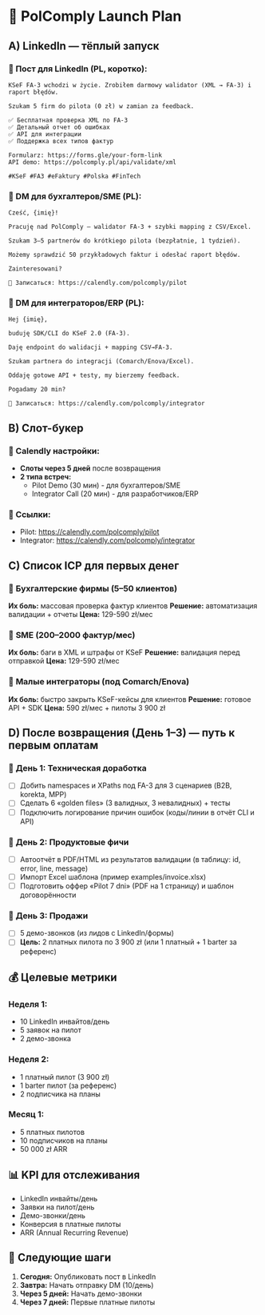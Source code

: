# 🚀 PolComply Launch Plan

## A) LinkedIn — тёплый запуск

### 📝 Пост для LinkedIn (PL, коротко):

```
KSeF FA-3 wchodzi w życie. Zrobiłem darmowy walidator (XML → FA-3) i raport błędów.

Szukam 5 firm do pilota (0 zł) w zamian za feedback.

✅ Бесплатная проверка XML по FA-3
✅ Детальный отчет об ошибках  
✅ API для интеграции
✅ Поддержка всех типов фактур

Formularz: https://forms.gle/your-form-link
API demo: https://polcomply.pl/api/validate/xml

#KSeF #FA3 #eFaktury #Polska #FinTech
```

### 💬 DM для бухгалтеров/SME (PL):

```
Cześć, {imię}! 

Pracuję nad PolComply — walidator FA-3 + szybki mapping z CSV/Excel.

Szukam 3–5 partnerów do krótkiego pilota (bezpłatnie, 1 tydzień).

Możemy sprawdzić 50 przykładowych faktur i odesłać raport błędów. 

Zainteresowani?

📅 Записаться: https://calendly.com/polcomply/pilot
```

### 💬 DM для интеграторов/ERP (PL):

```
Hej {imię}, 

buduję SDK/CLI do KSeF 2.0 (FA-3).

Daję endpoint do walidacji + mapping CSV→FA-3. 

Szukam partnera do integracji (Comarch/Enova/Excel).

Oddaję gotowe API + testy, my bierzemy feedback. 

Pogadamy 20 min?

📅 Записаться: https://calendly.com/polcomply/integrator
```

## B) Слот-букер

### 📅 Calendly настройки:
- **Слоты через 5 дней** после возвращения
- **2 типа встреч:**
  - Pilot Demo (30 мин) - для бухгалтеров/SME
  - Integrator Call (20 мин) - для разработчиков/ERP

### 🔗 Ссылки:
- Pilot: https://calendly.com/polcomply/pilot
- Integrator: https://calendly.com/polcomply/integrator

## C) Список ICP для первых денег

### 🎯 **Бухгалтерские фирмы** (5–50 клиентов)
**Их боль:** массовая проверка фактур клиентов
**Решение:** автоматизация валидации + отчеты
**Цена:** 129-590 zł/мес

### 🏢 **SME** (200–2000 фактур/мес)  
**Их боль:** баги в XML и штрафы от KSeF
**Решение:** валидация перед отправкой
**Цена:** 129-590 zł/мес

### 🔧 **Малые интеграторы** (под Comarch/Enova)
**Их боль:** быстро закрыть KSeF-кейсы для клиентов
**Решение:** готовое API + SDK
**Цена:** 590 zł/мес + пилоты 3 900 zł

## D) После возвращения (День 1–3) — путь к первым оплатам

### 📅 **День 1: Техническая доработка**
- [ ] Добить namespaces и XPaths под FA-3 для 3 сценариев (B2B, korekta, MPP)
- [ ] Сделать 6 «golden files» (3 валидных, 3 невалидных) + тесты
- [ ] Подключить логирование причин ошибок (коды/линии в отчёт CLI и API)

### 📅 **День 2: Продуктовые фичи**
- [ ] Автоотчёт в PDF/HTML из результатов валидации (в таблицу: id, error, line, message)
- [ ] Импорт Excel шаблона (пример examples/invoice.xlsx)
- [ ] Подготовить оффер «Pilot 7 dni» (PDF на 1 страницу) и шаблон договорённости

### 📅 **День 3: Продажи**
- [ ] 5 демо-звонков (из лидов с LinkedIn/формы)
- [ ] **Цель:** 2 платных пилота по 3 900 zł (или 1 платный + 1 barter за референс)

## 💰 **Целевые метрики**

### Неделя 1:
- 10 LinkedIn инвайтов/день
- 5 заявок на пилот
- 2 демо-звонка

### Неделя 2:
- 1 платный пилот (3 900 zł)
- 1 barter пилот (за референс)
- 2 подписчика на планы

### Месяц 1:
- 5 платных пилотов
- 10 подписчиков на планы
- 50 000 zł ARR

## 📊 **KPI для отслеживания**

- LinkedIn инвайты/день
- Заявки на пилот/день  
- Демо-звонки/день
- Конверсия в платные пилоты
- ARR (Annual Recurring Revenue)

## 🎯 **Следующие шаги**

1. **Сегодня:** Опубликовать пост в LinkedIn
2. **Завтра:** Начать отправку DM (10/день)
3. **Через 5 дней:** Начать демо-звонки
4. **Через 7 дней:** Первые платные пилоты
